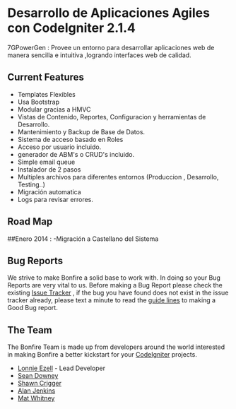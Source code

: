 # Desarrollo de Aplicaciones Agiles con CodeIgniter 2.1.4 


7GPowerGen : Provee un entorno para desarrollar aplicaciones web de manera sencilla e intuitiva ,logrando interfaces web de calidad.

## Current Features

- Templates Flexibles
- Usa Bootstrap 
- Modular gracias a HMVC
- Vistas de Contenido, Reportes, Configuracion y herramientas de Desarrollo.
- Mantenimiento y Backup de Base de Datos.
- Sistema de acceso basado en Roles
- Acceso por usuario incluido.
- generador de ABM's o CRUD's incluido.
- Simple email queue 
- Instalador de 2 pasos
- Multiples archivos para diferentes entornos (Produccion , Desarrollo, Testing..)
- Migración automatica
- Logs para revisar errores.

## Road Map

##Enero 2014 :
-Migración a Castellano del Sistema


## Bug Reports 

We strive to make Bonfire a solid base to work with.  In doing so your Bug Reports are very vital to us.  Before making a Bug Report please check the existing
[Issue Tracker](https://github.com/ci-bonfire/Bonfire/issues) , if the bug you have found does not exist in the issue tracker already, please text a minute to read the [guide lines](https://github.com/ci-bonfire/Bonfire/wiki/Issue-Tracking-and-Pull-Requests) to making a Good Bug report.


## The Team

The Bonfire Team is made up from developers around the world interested in making Bonfire a better kickstart for your [CodeIgniter](http://codeigniter.com) projects.

- [Lonnie Ezell](http://lonnieezell.com) - Lead Developer
- [Sean Downey](https://github.com/seandowney)
- [Shawn Crigger](https://github.com/svizion)
- [Alan Jenkins](https://github.com/sourcejedi)
- [Mat Whitney](https://github.com/mwhitneysdsu)
